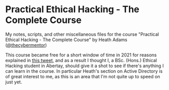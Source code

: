 # Practical Ethical Hacking - The Complete Course

My notes, scripts, and other miscellaneous files for the course "Practical Ethical Hacking - The Complete Course" by Heath Adams ([@thecybermentor](https://www.twitter.com/thecybermentor))

This course became free for a short window of time in 2021 for reasons explained in [this tweet](https://twitter.com/thecybermentor/status/1424630773534109699?s=20), and as a result I thought I, a BSc. (Hons.) Ethical Hacking student in Abertay, should give it a shot to see if there's anything I can learn in the course. In particular Heath's section on Active Directory is of great interest to me, as this is an area that I'm not quite up to speed on just yet.

